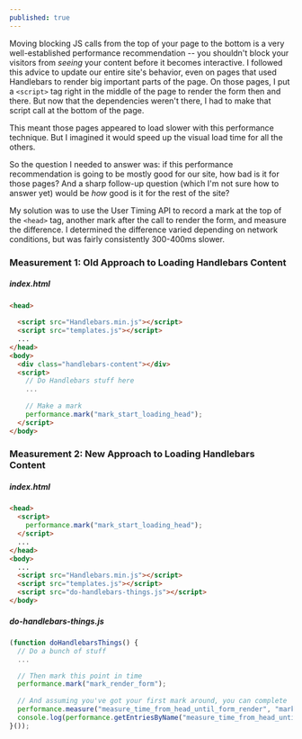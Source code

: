 ```yaml
---
published: true
---
```

Moving blocking JS calls from the top of your page to the bottom is a very well-established performance recommendation -- you shouldn't block your visitors from _seeing_ your content before it becomes interactive. I followed this advice to update our entire site's behavior, even on pages that used Handlebars to render big important parts of the page. On those pages, I put a `<script>` tag right in the middle of the page to render the form then and there. But now that the dependencies weren't there, I had to make that script call at the bottom of the page.

This meant those pages appeared to load slower with this performance technique. But I imagined it would speed up the visual load time for all the others.

So the question I needed to answer was: if this performance recommendation is going to be mostly good for our site, how bad is it for those pages? And a sharp follow-up question (which I'm not sure how to answer yet) would be _how_ good is it for the rest of the site?

My solution was to use the User Timing API to record a mark at the top of the `<head>` tag, another mark after the call to render the form, and measure the difference. I determined the difference varied depending on network conditions, but was fairly consistently 300-400ms slower.

### Measurement 1: Old Approach to Loading Handlebars Content

##### index.html
```html
<head>
  
  <script src="Handlebars.min.js"></script>
  <script src="templates.js"></script>
  ...
</head>
<body>
  <div class="handlebars-content"></div>
  <script>
    // Do Handlebars stuff here
    ...
  
    // Make a mark
    performance.mark("mark_start_loading_head");
  </script>
</body>
```

### Measurement 2: New Approach to Loading Handlebars Content

##### index.html
```html
<head>
  <script>
    performance.mark("mark_start_loading_head");
  </script>
  ...
</head>
<body>
  ...
  <script src="Handlebars.min.js"></script>
  <script src="templates.js"></script>
  <script src="do-handlebars-things.js"></script>
</body>
```

##### do-handlebars-things.js
```js:do-handlebars-things.js
(function doHandlebarsThings() {
  // Do a bunch of stuff
  ...

  // Then mark this point in time
  performance.mark("mark_render_form");
  
  // And assuming you've got your first mark around, you can complete
  performance.measure("measure_time_from_head_until_form_render", "mark_start_loading_head", "mark_render_form");
  console.log(performance.getEntriesByName("measure_time_from_head_until_form_render")[0].duration + "ms until loaded form");
}());
```

